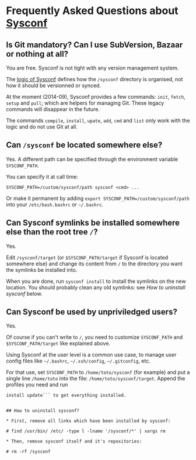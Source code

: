 # Frequently Asked Questions about [Sysconf](https://github.com/geonef/sysconf.base)

## Is Git mandatory? Can I use SubVersion, Bazaar or nothing at all?

You are free. Sysconf is not tight with any version management system.

The [logic of Sysconf](logic.md) defines how the ```/sysconf```
directory is organised, not how it should be versionned or synced.

At the moment (2014-09), Sysconf provides a few commands: ```init```,
```fetch```, ```setup``` and ```pull```; which are helpers for
managing Git. These legacy commands will disappear in the future.

The commands ```compile```, ```install```, ```upate```, ```add```,
```cmd``` and ```list``` only work with the logic and do not use Git
at all.

## Can ```/sysconf``` be located somewhere else?

Yes. A different path can be specified through the environment
variable ```SYSCONF_PATH```.

You can specify it at call time:
```
SYSCONF_PATH=/custom/sysconf/path sysconf <cmd> ...
```

Or make it permanent by adding ```export
SYSCONF_PATH=/custom/sysconf/path``` into your ```/etc/bash.bashrc```
or ```~/.bashrc```.


## Can Sysconf symlinks be installed somewhere else than the root tree ```/```?

Yes.

Edit ```/sysconf/target``` (or ```$SYSCONF_PATH/target``` if Sysconf is
located somewhere else) and change its content from ```/``` to the
directory you want the symlinks be installed into.

When you are done, run ```sysconf install``` to install the symlinks on
the new location. You should probably clean any old symlinks: see *How
to uninstall sysconf* below.


## Can Sysconf be used by unpriviledged users?

Yes.

Of course if you can't write to ```/```, you need to customize
```SYSCONF_PATH``` and ```$SYSCONF_PATH/target``` like explained
above.

Using Sysconf at the user level is a common use case, to manage user
config files like ```~/.bashrc```, ```~/.ssh/config```,
```~/.gitconfig```, etc.

For that use, set ```SYSCONF_PATH``` to ```/home/toto/sysconf``` (for
example) and put a single line ```/home/toto``` into the file:
```/home/toto/sysconf/target```. Append the profiles you need and run
```/home/toto/sysconf/sysconf.base/tree/usr/bin/sysconf compile
install update``` to get everything installed.


## How to uninstall sysconf?

* First, remove all links which have been installed by sysconf:
```
    # find /usr/bin/ /etc/ -type l -lname '/sysconf/*' | xargs rm
```
* Then, remove sysconf itself and it's repositories:
```
    # rm -rf /sysconf
```
